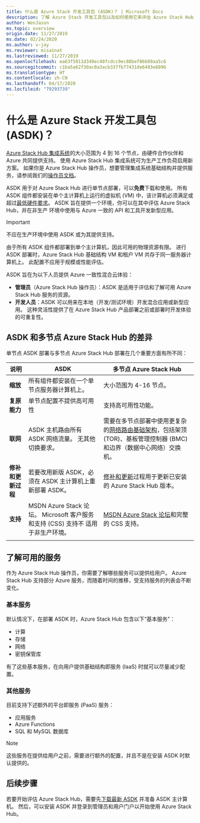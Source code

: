 ```yaml
---
title: 什么是 Azure Stack 开发工具包 (ASDK)？ | Microsoft Docs
description: 了解 Azure Stack 开发工具包以及如何使用它来评估 Azure Stack Hub。
author: WenJason
ms.topic: overview
origin.date: 11/27/2019
ms.date: 02/24/2020
ms.author: v-jay
ms.reviewer: misainat
ms.lastreviewed: 11/27/2019
ms.openlocfilehash: ea63f5011d349ec40fcdcc9ec88bef86689aa5c6
ms.sourcegitcommit: c1ba5a62f30ac0a3acb337fb77431de6493e6096
ms.translationtype: HT
ms.contentlocale: zh-CN
ms.lasthandoff: 04/17/2020
ms.locfileid: "79293739"
---
```

# <a name="what-is-the-azure-stack-development-kit-asdk"></a>什么是 Azure Stack 开发工具包 (ASDK)？
[Azure Stack Hub 集成系统](../operator/azure-stack-overview.md)的大小范围为 4 到 16 个节点，由硬件合作伙伴和 Azure 共同提供支持。 使用 Azure Stack Hub 集成系统可为生产工作负荷启用新方案。 如果你是 Azure Stack Hub 操作员，想要管理集成系统基础结构并提供服务，请参阅我们的[操作员文档](/azure-stack/operator)。

ASDK 用于对 Azure Stack Hub 进行单节点部署，可以**免费**下载和使用。 所有 ASDK 组件都安装在单个主计算机上运行的虚拟机 (VM) 中，该计算机必须满足或超过[最低硬件要求](asdk-deploy-considerations.md#hardware)。 ASDK 旨在提供一个环境，你可以在其中评估 Azure Stack Hub，并在非生产  环境中使用与 Azure 一致的 API 和工具开发新型应用。 

> [!IMPORTANT]
> 不应在生产环境中使用 ASDK 或为其提供支持。

由于所有 ASDK 组件都部署到单个主计算机，因此可用的物理资源有限。 进行 ASDK 部署时，Azure Stack Hub 基础结构 VM 和租户 VM 共存于同一服务器计算机上。 此配置不应用于规模或性能评估。

ASDK 旨在为以下人员提供 Azure 一致性混合云体验：
- **管理员**（Azure Stack Hub 操作员）：ASDK 是适用于评估和了解可用 Azure Stack Hub 服务的资源。
- **开发人员**：ASDK 可以用来在本地（开发/测试环境）开发混合应用或新型应用。 这种灵活性提供了在 Azure Stack Hub 产品部署之前或部署时开发体验的可重复性。

## <a name="asdk-and-multi-node-azure-stack-hub-differences"></a>ASDK 和多节点 Azure Stack Hub 的差异
单节点 ASDK 部署与多节点 Azure Stack Hub 部署在几个重要方面有所不同：

|说明|ASDK|多节点 Azure Stack Hub|
|-----|-----|-----|
|**缩放**|所有组件都安装在一个单节点服务器计算机上。|大小范围为 4-16 节点。|
|**复原能力**|单节点配置不提供高可用性|支持高可用性功能。|
|**联网**|ASDK 主机路由所有 ASDK 网络流量。 无其他切换要求。|需要在多节点部署中使用更复杂的[网络路由基础架构](../operator/azure-stack-network.md#network-infrastructure)，包括架顶 (TOR)、基板管理控制器 (BMC) 和边界（数据中心网络）交换机。|
|**修补和更新过程**|若要改用新版 ASDK，必须在 ASDK 主计算机上重新部署 ASDK。|[修补和更新](../operator/azure-stack-updates.md)过程用于更新已安装的 Azure Stack Hub 版本。|
|**支持**|MSDN Azure Stack 论坛。 Microsoft 客户服务和支持 (CSS) 支持不  适用于非生产环境。|[MSDN Azure Stack 论坛](https://social.msdn.microsoft.com/Forums/en-US/home?forum=AzureStack)和完整的 CSS 支持。|
| | |

## <a name="learn-about-available-services"></a>了解可用的服务
作为 Azure Stack Hub 操作员，你需要了解哪些服务可以提供给用户。 Azure Stack Hub 支持部分 Azure 服务，而随着时间的推移，受支持服务的列表会不断变化。

### <a name="foundational-services"></a>基本服务
默认情况下，在部署 ASDK 时，Azure Stack Hub 包含以下“基本服务”：
- 计算
- 存储
- 网络
- 密钥保管库

有了这些基本服务，在向用户提供基础结构即服务 (IaaS) 时就可以尽量减少配置。

### <a name="additional-services"></a>其他服务
目前支持下述额外的平台即服务 (PaaS) 服务：
- 应用服务
- Azure Functions
- SQL 和 MySQL 数据库

> [!NOTE]
> 这些服务在提供给用户之前，需要进行额外的配置，并且不是在安装 ASDK 时默认提供的。

## <a name="next-steps"></a>后续步骤
若要开始评估 Azure Stack Hub，需要先[下载最新 ASDK](asdk-download.md) 并准备 ASDK 主计算机。 然后，可以安装 ASDK 并登录到管理员和用户门户以开始使用 Azure Stack Hub。